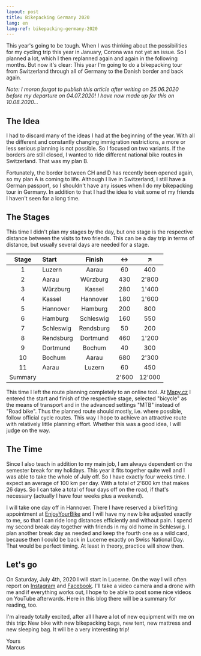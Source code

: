 ```yaml
---
layout: post
title: Bikepacking Germany 2020
lang: en
lang-ref: bikepacking-germany-2020
---
```


This year's going to be tough. When I was thinking about the possibilities for my cycling trip this year in January, Corona was not yet an issue. So I planned a lot, which I then replanned again and again in the following months. But now it's clear: This year I'm going to do a bikepacking tour from Switzerland through all of Germany to the Danish border and back again.

_Note: I moron forgot to publish this article after writing on 25.06.2020 before my departure on 04.07.2020! I have now made up for this on 10.08.2020..._

## The Idea

I had to discard many of the ideas I had at the beginning of the year. With all the different and constantly changing immigration restrictions, a more or less serious planning is not possible. So I focused on two variants. If the borders are still closed, I wanted to ride different national bike routes in Switzerland. That was my plan B.

Fortunately, the border between CH and D has recently been opened again, so my plan A is coming to life. Although I live in Switzerland, I still have a German passport, so I shouldn't have any issues when I do my bikepacking tour in Germany. In addition to that I had the idea to visit some of my friends I haven't seen for a long time.
 
## The Stages

This time I didn't plan my stages by the day, but one stage is the respective distance between the visits to two friends. This can be a day trip in terms of distance, but usually several days are needed for a stage.

| Stage | Start | Finish | ↔ | ↗ |
| :--: | :-- | :--: | :--: | :--: |
| 1 | Luzern | Aarau | 60 | 400 |
| 2 | Aarau | Würzburg | 430 | 2'800 |
| 3 | Würzburg | Kassel | 280 | 1'400 |
| 4 | Kassel | Hannover | 180 | 1'600 |
| 5 | Hannover | Hamburg | 200 | 800 |
| 6 | Hamburg | Schleswig | 160 | 550 |
| 7 | Schleswig | Rendsburg | 50 | 200 |
| 8 | Rendsburg | Dortmund | 460 | 1'200 |
| 9 | Dortmund | Bochum | 40 | 300 |
| 10 | Bochum | Aarau | 680 | 2'300 |
| 11 | Aarau | Luzern | 60 | 450 |
| Summary |  |  | 2'600 | 12'000 |

This time I left the route planning completely to an online tool. At [Mapy.cz](https://mapy.cz/) I entered the start and finish of the respective stage, selected "bicycle" as the means of transport and in the advanced settings "MTB" instead of "Road bike". Thus the planned route should mostly, i.e. where possible, follow official cycle routes. This way I hope to achieve an attractive route with relatively little planning effort. Whether this was a good idea, I will judge on the way.

## The Time

Since I also teach in addition to my main job, I am always dependent on the semester break for my holidays. This year it fits together quite well and I was able to take the whole of July off. So I have exactly four weeks time. I expect an average of 100 km per day. With a total of 2'600 km that makes 26 days. So I can take a total of four days off on the road, if that's necessary (actually I have four weeks plus a weekend).

I will take one day off in Hannover. There I have reserved a bikefitting appointment at [EnjoyYourBike](https://www.enjoyyourbike.com/) and I will have my new bike adjusted exactly to me, so that I can ride long distances efficiently and without pain. I spend my second break day together with friends in my old home in Schleswig. I plan another break day as needed and keep the fourth one as a wild card, because then I could be back in Lucerne exactly on Swiss National Day. That would be perfect timing. At least in theory, practice will show then.

## Let's go

On Saturday, July 4th, 2020 I will start in Lucerne. On the way I will often report on [Instagram](https://www.instagram.com/fatmancycling/) and [Facebook](https://www.facebook.com/FatManCyclingTours). I'll take a video camera and a drone with me and if everything works out, I hope to be able to post some nice videos on YouTube afterwards. Here in this blog there will be a summary for reading, too.

I'm already totally excited, after all I have a lot of new equipment with me on this trip: New bike with new bikepacking bags, new tent, new mattress and new sleeping bag. It will be a very interesting trip!

Yours  
Marcus

